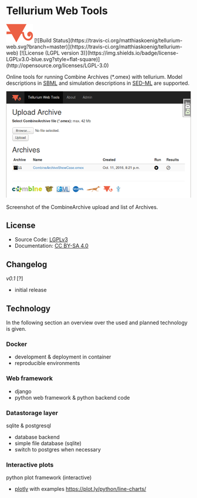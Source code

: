 # Tellurium Web Tools
<img title="tellurium logo" src="./teweb/combine/static/combine/images/logos/te.png" height="50" />
[![Build Status](https://travis-ci.org/matthiaskoenig/tellurium-web.svg?branch=master)](https://travis-ci.org/matthiaskoenig/tellurium-web)
[![License (LGPL version 3)](https://img.shields.io/badge/license-LGPLv3.0-blue.svg?style=flat-square)](http://opensource.org/licenses/LGPL-3.0)

Online tools for running Combine Archives (*.omex) with tellurium. Model descriptions in 
[SBML](http://sbml.org) and simulation descriptions in [SED-ML](http://sed-ml.org) are supported.

<img title="Screenshot Tellurium Web Tools" src="./docs/images/screenshot.png" width="600" />

Screenshot of the CombineArchive upload and list of Archives.

## License
* Source Code: [LGPLv3](http://opensource.org/licenses/LGPL-3.0)
* Documentation: [CC BY-SA 4.0](http://creativecommons.org/licenses/by-sa/4.0/)

## Changelog
*v0.1* [?]
- initial release

## Technology
In the following section an overview over the used and planned technology is 
given.
### Docker 
* development & deployment in container
* reproducible environments

### Web framework 
* django
* python web framework & python backend code

### Datastorage layer
sqlite & postgresql
* database backend
* simple file database (sqlite)
* switch to postgres when necessary

### Interactive plots
python plot framework (interactive)
* [plotly](https://plot.ly/python/) with examples https://plot.ly/python/line-charts/

